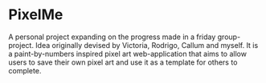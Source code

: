 # PixelMe
A personal project expanding on the progress made in a friday group-project. Idea originally devised by Victoria, Rodrigo, Callum and myself. It is a paint-by-numbers inspired pixel art web-application that aims to allow users to save their own pixel art and use it as a template for others to complete.

